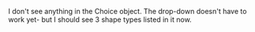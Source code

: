 I don't see anything in the Choice object.  The drop-down doesn't have to work yet- but I should see 3 shape types listed in it now.
